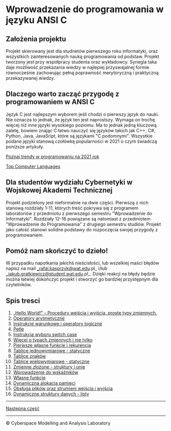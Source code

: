 # Wprowadzenie do programowania w języku ANSI C

## Założenia projektu

Projekt skierowany jest dla studnetów pierwszego roku informatyki, oraz wszystkich zainteresowanych nauką programowania od podstaw. Projekt tworzony jest przy współpracy studenta oraz wykładowcy. Synegia taka daje możliwość przekazania wiedzy w najlepiej przyswajalnej formie równocześnie zachowując pełną poprawność merytoryczną i praktyczną przekazywanej wiedzy.

## Dlaczego warto zacząć przygodę z programowaniem w ANSI C

Język C jest najlepszym wyborem jeśli chodzi o pierwszy język do nauki. Nie oznacza to jednak, że język ten jest naprostszy. Wymaga on trochę więcej niż inne języki wysokiego poziomu. Ma to jednak jedną kluczową zaletę, bowiem znając C łatwo nauczyć się języków takich jak C++, C#, Python, Java, JavaSript, które są językami "C podomnymi". Wszystkie podane języki stanową czołówkę popularności w 2021 o czym świadczą poniższe artykuły. 

[Poznaj trendy w programowaniu na 2021 rok](https://bulldogjob.pl/news/1479-poznaj-trendy-w-programowaniu-na-2021-rok)

[Top Computer Languages](https://statisticstimes.com/tech/top-computer-languages.php)

## Dla studentów wydziału Cybernetyki w Wojskowej Akademi Technicznej

Projekt podzielony jest nieformalnie na dwie części. Pierwszą z nich stanową rozdziały 1-11, których treść pokrywa się z programem laboratoriów z przedmiotu z pierwszego semestru "Wprowadzenie do Informatyki". Rozdziały 12-16 powiązane są natomiast z przedmiotem "Wprowadzenie do Programowania" z drugiego semestru studiów. Projekt jako całość stanowi solidne podstawy do rozpoczęcia swojej przygody z programowaniem. 

## Pomóż nam skończyć to dzieło!

W przypadku napotkania jakichś nieścisłości, lub wszelkiej maści błędów napisz na mail _rafal.kasprzyk@wat.edu.pl_ i/lub _jakub.gratkiewicz@student.wat.edu.pl_. Dzięki reakcji na błędy będzie można łatwiej dokończyć projekt i stworzyć go bardziej przystępnym dla czytelników. 

## Spis tresci
1. [„Hello World!" - Procedury wejścia i wyjścia, proste typy zmiennych.](https://github.com/CyberMALab/Hello-World-czyli-procerudy-wej-cia-i-wyj-cia-proste-typy-zmiennych.git)
1. [Operatory arytmetyczne](https://github.com/CyberMALab/Operatory-arytmetyczne.git)
1. [Instrukcje warunkowe i operatory logiczne](https://github.com/CyberMALab/Comming-Soon.git)
1. [Pętle](https://github.com/CyberMALab/Comming-Soon.git)
1. [Instrukcja wyboru switch case](https://github.com/CyberMALab/Comming-Soon.git)
1. [Więcej o typach zmiennych i nie tylko](https://github.com/CyberMALab/Comming-Soon.git)
1. [Pierwsze własne funkcje i rekurencja](https://github.com/CyberMALab/Comming-Soon.git)
1. [Tablice jednowymiarowe - statyczne](https://github.com/CyberMALab/Comming-Soon.git)
1. [Tablice znaków](https://github.com/CyberMALab/Comming-Soon.git)
1. [Tablice wielowymiarowe - statyczne](https://github.com/CyberMALab/Comming-Soon.git)
1. [Zmienne złożone - struktury i unie](https://github.com/CyberMALab/Comming-Soon.git)
1. [Wprowadzenie do wskaźników](https://github.com/CyberMALab/Comming-Soon.git)
1. [Własne funkcje](https://github.com/CyberMALab/Comming-Soon.git)
1. [Dynamiczna alokacja pamięci](https://github.com/CyberMALab/Comming-Soon.git)
1. [Obsługa plików oraz strumieni wejścia i wyjścia](https://github.com/CyberMALab/Comming-Soon.git)
1. [Dynamiczne struktury danych - listy](https://github.com/CyberMALab/Comming-Soon.git)

***
[Następna część](https://github.com/CyberMALab/Hello-World-czyli-procerudy-wej-cia-i-wyj-cia-proste-typy-zmiennych.git)
***
&copy; Cyberspace Modelling and Analysis Laboratory



